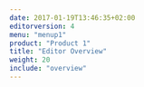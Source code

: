 ```yaml
---
date: 2017-01-19T13:46:35+02:00
editorversion: 4
menu: "menup1"
product: "Product 1"
title: "Editor Overview"
weight: 20
include: "overview"
---
```

